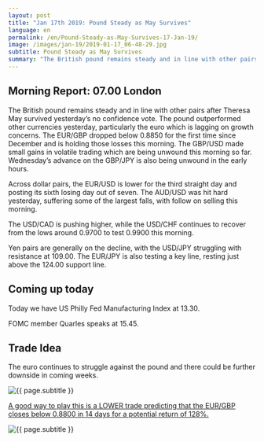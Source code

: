 ```yaml
---
layout: post
title: "Jan 17th 2019: Pound Steady as May Survives"
language: en
permalink: /en/Pound-Steady-as-May-Survives-17-Jan-19/
image: /images/jan-19/2019-01-17_06-48-29.jpg
subtitle: Pound Steady as May Survives
summary: "The British pound remains steady and in line with other pairs after Theresa May survived yesterday’s no confidence vote. The pound outperformed other currencies yesterday, particularly the euro which is lagging on growth concerns"
---
```

## Morning Report: 07.00 London

The British pound remains steady and in line with other pairs after Theresa May survived yesterday’s no confidence vote. The pound outperformed other currencies yesterday, particularly the euro which is lagging on growth concerns. The EUR/GBP dropped below 0.8850 for the first time since December and is holding those losses this morning. The GBP/USD made small gains in volatile trading which are being unwound this morning so far. Wednesday’s advance on the GBP/JPY is also being unwound in the early hours. 

Across dollar pairs, the EUR/USD is lower for the third straight day and posting its sixth losing day out of seven. The AUD/USD was hit hard yesterday, suffering some of the largest falls, with follow on selling this morning. 

The USD/CAD is pushing higher, while the USD/CHF continues to recover from the lows around 0.9700 to test 0.9900 this morning. 

Yen pairs are generally on the decline, with the USD/JPY struggling with resistance at 109.00. The EUR/JPY is also testing a key line, resting just above the 124.00 support line. 

## Coming up today

Today we have US Philly Fed Manufacturing Index at 13.30. 

FOMC member Quarles speaks at 15.45. 

## Trade Idea

The euro continues to struggle against the pound and there could be further downside in coming weeks.

<img class="post-image" src="{{ site.url }}/images/jan-19/2019-01-17_06-48-29.jpg" alt="{{ page.subtitle }}" title="{{ page.subtitle }}">

<a href="%LINK%%?currency=GBP&market=forex&underlying=frxEURGBP&formname=higherlower&duration_amount=14&duration_units=d&amount=10&amount_type=stake&expiry_type=duration&barrier=0.8800" target="_blank" rel="noopener noreferrer nofollow">A good way to play this is a LOWER trade predicting that the EUR/GBP closes below 0.8800 in 14 days for a potential return of 128%.</a>

<img class="post-image" src="{{ site.url }}/images/jan-19/2019-01-17_06-50-42.jpg" alt="{{ page.subtitle }}" title="{{ page.subtitle }}">